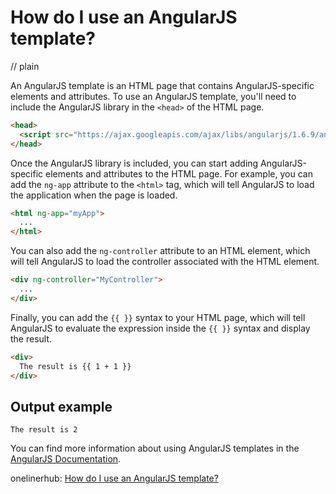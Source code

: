 # How do I use an AngularJS template?
// plain

An AngularJS template is an HTML page that contains AngularJS-specific elements and attributes. To use an AngularJS template, you'll need to include the AngularJS library in the `<head>` of the HTML page.

```html
<head>
  <script src="https://ajax.googleapis.com/ajax/libs/angularjs/1.6.9/angular.min.js"></script>
</head>
```

Once the AngularJS library is included, you can start adding AngularJS-specific elements and attributes to the HTML page. For example, you can add the `ng-app` attribute to the `<html>` tag, which will tell AngularJS to load the application when the page is loaded.

```html
<html ng-app="myApp">
  ...
</html>
```

You can also add the `ng-controller` attribute to an HTML element, which will tell AngularJS to load the controller associated with the HTML element.

```html
<div ng-controller="MyController">
  ...
</div>
```

Finally, you can add the `{{ }}` syntax to your HTML page, which will tell AngularJS to evaluate the expression inside the `{{ }}` syntax and display the result.

```html
<div>
  The result is {{ 1 + 1 }}
</div>
```

## Output example

```
The result is 2
```

You can find more information about using AngularJS templates in the [AngularJS Documentation](https://docs.angularjs.org/guide/templates).

onelinerhub: [How do I use an AngularJS template?](https://onelinerhub.com/angularjs/how-do-i-use-an-angularjs-template)
